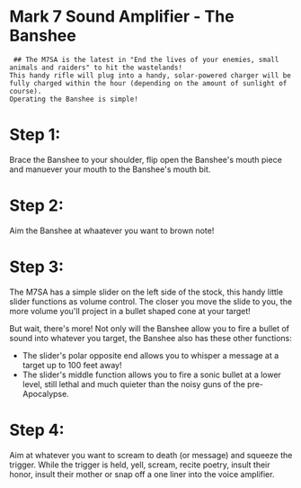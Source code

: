    # Mark 7 Sound Amplifier - The Banshee
     ## The M7SA is the latest in "End the lives of your enemies, small animals and raiders" to hit the wastelands!
    This handy rifle will plug into a handy, solar-powered charger will be fully charged within the hour (depending on the amount of sunlight of course).
    Operating the Banshee is simple!

# Step 1:
Brace the Banshee to your shoulder, flip open the Banshee's mouth piece and manuever your mouth to the Banshee's mouth bit. 

# Step 2:
Aim the Banshee at whaatever you want to brown note!

# Step 3:
The M7SA has a simple slider on the left side of the stock, this handy little slider functions as volume control. The closer you move the slide to you, the more volume you'll project in a bullet shaped cone at your target!

But wait, there's more! Not only will the Banshee allow you to fire a bullet of sound into whatever you target, the Banshee also has these other functions:


* The slider's polar opposite end allows you to whisper a message at a target up to 100 feet away!
* The slider's middle function allows you to fire a sonic bullet at a lower level, still lethal and much quieter than the noisy guns of the pre-Apocalypse.

# Step 4:
Aim at whatever you want to scream to death (or message) and squeeze the trigger. While the trigger is held, yell, scream, recite poetry, insult their honor, insult their mother or snap off a one liner into the voice amplifier. 